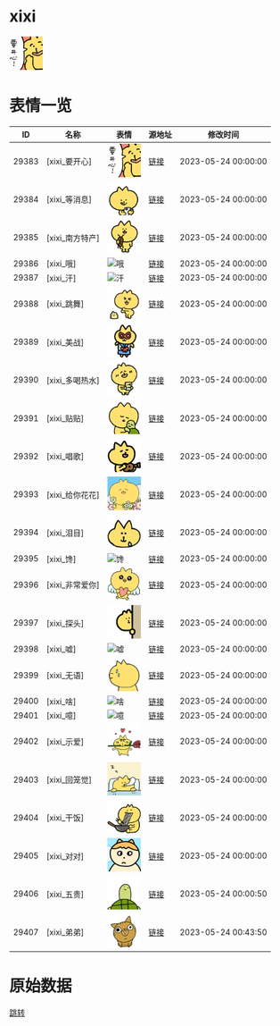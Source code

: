 # xixi

<img src="./cover.png" height="60" alt="cover" />

# 表情一览

|ID|名称|表情|源地址|修改时间|
|----|----|----|----|----|
|29383|[xixi_要开心]|<img src="./pic/029383_%5Bxixi_要开心%5D.png" height="60" alt="要开心"/>|[链接](https://i0.hdslb.com/bfs/garb/4a44346dc194f53e5953d1746367b2e82c36b672.png)|2023-05-24 00:00:00|
|29384|[xixi_等消息]|<img src="./pic/029384_%5Bxixi_等消息%5D.png" height="60" alt="等消息"/>|[链接](https://i0.hdslb.com/bfs/garb/135ba643e64881100b525498edb2bdb66cbc83dd.png)|2023-05-24 00:00:00|
|29385|[xixi_南方特产]|<img src="./pic/029385_%5Bxixi_南方特产%5D.png" height="60" alt="南方特产"/>|[链接](https://i0.hdslb.com/bfs/garb/5d7faf97bf94950bf971399546e86153712d89e5.png)|2023-05-24 00:00:00|
|29386|[xixi_哦]|<img src="./pic/029386_%5Bxixi_哦%5D.png" height="60" alt="哦"/>|[链接](https://i0.hdslb.com/bfs/garb/b69d00410b54a81d8341ddb74b4920345f260d1b.png)|2023-05-24 00:00:00|
|29387|[xixi_汗]|<img src="./pic/029387_%5Bxixi_汗%5D.png" height="60" alt="汗"/>|[链接](https://i0.hdslb.com/bfs/garb/34a928f6dfc64e294df7eee07768841bbbccce15.png)|2023-05-24 00:00:00|
|29388|[xixi_跳舞]|<img src="./pic/029388_%5Bxixi_跳舞%5D.png" height="60" alt="跳舞"/>|[链接](https://i0.hdslb.com/bfs/garb/ab81978ad297849f8641cac75a55e9cfeee92e90.png)|2023-05-24 00:00:00|
|29389|[xixi_美战]|<img src="./pic/029389_%5Bxixi_美战%5D.png" height="60" alt="美战"/>|[链接](https://i0.hdslb.com/bfs/garb/c213cf8011437db7925ce1288fc0ccc3bb8dcead.png)|2023-05-24 00:00:00|
|29390|[xixi_多喝热水]|<img src="./pic/029390_%5Bxixi_多喝热水%5D.png" height="60" alt="多喝热水"/>|[链接](https://i0.hdslb.com/bfs/garb/c3bfcb9067c533c752f121ee4052ae834146560e.png)|2023-05-24 00:00:00|
|29391|[xixi_贴贴]|<img src="./pic/029391_%5Bxixi_贴贴%5D.png" height="60" alt="贴贴"/>|[链接](https://i0.hdslb.com/bfs/garb/55eca74676a32e717d23bab7a31de9243ef87981.png)|2023-05-24 00:00:00|
|29392|[xixi_唱歌]|<img src="./pic/029392_%5Bxixi_唱歌%5D.png" height="60" alt="唱歌"/>|[链接](https://i0.hdslb.com/bfs/garb/ec3b579d9c3d79edbf257c6f55e0154ced95c4cc.png)|2023-05-24 00:00:00|
|29393|[xixi_给你花花]|<img src="./pic/029393_%5Bxixi_给你花花%5D.png" height="60" alt="给你花花"/>|[链接](https://i0.hdslb.com/bfs/garb/213c8fd5d508fb044b2f08455cd798bd872a21b9.png)|2023-05-24 00:00:00|
|29394|[xixi_泪目]|<img src="./pic/029394_%5Bxixi_泪目%5D.png" height="60" alt="泪目"/>|[链接](https://i0.hdslb.com/bfs/garb/1317ba18498665788c4bdd2f884b3db1fcb7c9a1.png)|2023-05-24 00:00:00|
|29395|[xixi_馋]|<img src="./pic/029395_%5Bxixi_馋%5D.png" height="60" alt="馋"/>|[链接](https://i0.hdslb.com/bfs/garb/b9bc57f5df14bfd56c9491277fd302442f6caeab.png)|2023-05-24 00:00:00|
|29396|[xixi_非常爱你]|<img src="./pic/029396_%5Bxixi_非常爱你%5D.png" height="60" alt="非常爱你"/>|[链接](https://i0.hdslb.com/bfs/garb/c88c33e6d91527c3aa5c097bc5921e33339d9cc7.png)|2023-05-24 00:00:00|
|29397|[xixi_探头]|<img src="./pic/029397_%5Bxixi_探头%5D.png" height="60" alt="探头"/>|[链接](https://i0.hdslb.com/bfs/garb/49a77dda8446906e7ad8914ec4920492154dd3aa.png)|2023-05-24 00:00:00|
|29398|[xixi_嘘]|<img src="./pic/029398_%5Bxixi_嘘%5D.png" height="60" alt="嘘"/>|[链接](https://i0.hdslb.com/bfs/garb/2f8984b9079a29d924d9e956c59a9c8bcdd41001.png)|2023-05-24 00:00:00|
|29399|[xixi_无语]|<img src="./pic/029399_%5Bxixi_无语%5D.png" height="60" alt="无语"/>|[链接](https://i0.hdslb.com/bfs/garb/48a9a7dce2eface1eef9cc9ec95e247736e49351.png)|2023-05-24 00:00:00|
|29400|[xixi_啥]|<img src="./pic/029400_%5Bxixi_啥%5D.png" height="60" alt="啥"/>|[链接](https://i0.hdslb.com/bfs/garb/85b0a0174984547d26dd2c00bb02c30d22028823.png)|2023-05-24 00:00:00|
|29401|[xixi_噫]|<img src="./pic/029401_%5Bxixi_噫%5D.png" height="60" alt="噫"/>|[链接](https://i0.hdslb.com/bfs/garb/008ea75de196fd396d16d2d61e2e36738dc54a46.png)|2023-05-24 00:00:00|
|29402|[xixi_示爱]|<img src="./pic/029402_%5Bxixi_示爱%5D.png" height="60" alt="示爱"/>|[链接](https://i0.hdslb.com/bfs/garb/fac5ffba2fc023fd273be6dbf4dc9ebd624a0108.png)|2023-05-24 00:00:00|
|29403|[xixi_回笼觉]|<img src="./pic/029403_%5Bxixi_回笼觉%5D.png" height="60" alt="回笼觉"/>|[链接](https://i0.hdslb.com/bfs/garb/e8dd45eae942b412a8b423318081953c04013ca9.png)|2023-05-24 00:00:00|
|29404|[xixi_干饭]|<img src="./pic/029404_%5Bxixi_干饭%5D.png" height="60" alt="干饭"/>|[链接](https://i0.hdslb.com/bfs/garb/fdfcc24cd898631ac41b0d1d35837ac195f412a5.png)|2023-05-24 00:00:00|
|29405|[xixi_对对]|<img src="./pic/029405_%5Bxixi_对对%5D.png" height="60" alt="对对"/>|[链接](https://i0.hdslb.com/bfs/garb/f6b9a5181c43a3b994e3bf30aa1ec64aab1c64cf.png)|2023-05-24 00:00:00|
|29406|[xixi_五贵]|<img src="./pic/029406_%5Bxixi_五贵%5D.png" height="60" alt="五贵"/>|[链接](https://i0.hdslb.com/bfs/garb/1fec789e98613b7d5327d8a99d86fdb097a54615.png)|2023-05-24 00:00:50|
|29407|[xixi_弟弟]|<img src="./pic/029407_%5Bxixi_弟弟%5D.png" height="60" alt="弟弟"/>|[链接](https://i0.hdslb.com/bfs/garb/3637b4b74b84adcab571b09d273363a5fe1a896a.png)|2023-05-24 00:43:50|

# 原始数据

[跳转](./raw.json)

